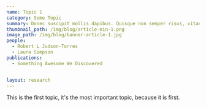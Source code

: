 ```yaml
---
name: Topic 1
category: Some Topic
summary: Donec suscipit mollis dapibus. Quisque non semper risus, vitae fringilla ante. Mauris faucibus mauris eros, ac rutrum diam consequat at.
thumbnail_path: /img/blog/article-min-1.png
image_path: /img/blog/banner-article-1.jpg
people:
  - Robert L Judson-Torres
  - Laura Simpson
publications:
  - Something Awesome We Discovered


layout: research
---
```

This is the first topic, it's the most important topic, because it is first.
